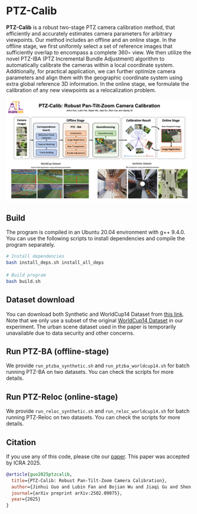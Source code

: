 # PTZ-Calib

**PTZ-Calib** is a robust two-stage PTZ camera calibration method, that efficiently and accurately estimates camera parameters for arbitrary viewpoints.
Our method includes an offline and an online stage. In the offline stage, we first uniformly select a set of reference images that sufficiently overlap to encompass a complete 360◦
view. We then utilize the novel PTZ-IBA (PTZ Incremental Bundle Adjustment) algorithm to automatically calibrate the cameras within a local coordinate system. Additionally, for
practical application, we can further optimize camera parameters and align them with the geographic coordinate system using extra global reference 3D information. 
In the online stage, we formulate the calibration of any new viewpoints as a relocalization problem.

![Pipeline of the two-stage PTZ-Calib method](/figures/pipeline.jpg)

## Build

The program is compiled in an Ubuntu 20.04 environment with g++ 9.4.0. You can use the following scripts to install dependencies and compile the program separately.

```bash
# Install dependencies
bash install_deps.sh install_all_deps

# Build program
bash build.sh
```

## Dataset download

You can download both Synthetic and WorldCup14 Dataset from [this link](https://drive.google.com/file/d/1vc7IZJl8-vduPSp41RLDx8nm8ncxzn3b/view?usp=sharing). Note that we only use a subset of the original [WorldCup14 Dataset](https://nhoma.github.io/data/soccer_data.tar.gz) in our experiment. The urban scene dataset used in the paper is temporarily unavailable due to data security and other concerns.

## Run PTZ-BA (offline-stage)

We provide `run_ptzba_synthetic.sh` and `run_ptzba_worldcup14.sh` for batch running PTZ-BA on two datasets. You can check the scripts for more details.

## Run PTZ-Reloc (online-stage)

We provide `run_reloc_synthetic.sh` and `run_reloc_worldcup14.sh` for batch running PTZ-Reloc on two datasets. You can check the scripts for more details.

## Citation

If you use any of this code, please cite our [paper](https://arxiv.org/pdf/2502.09075). This paper was accepted by ICRA 2025.

```bibtex
@article{guo2025ptzcalib,
  title={PTZ-Calib: Robust Pan-Tilt-Zoom Camera Calibration},
  author={Jinhui Guo and Lubin Fan and Bojian Wu and Jiaqi Gu and Shen Cao and Jieping Ye},
  journal={arXiv preprint arXiv:2502.09075},
  year={2025}
}
```
